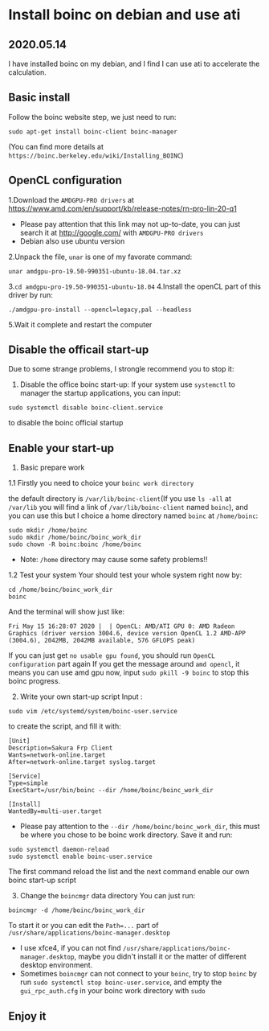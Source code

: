 # Install boinc on debian and use ati

## 2020.05.14
I have installed boinc on my debian, and I find I can use ati to accelerate the calculation.

## Basic install
Follow the boinc website step, we just need to run:
```
sudo apt-get install boinc-client boinc-manager
```
(You can find more details at `https://boinc.berkeley.edu/wiki/Installing_BOINC`)

## OpenCL configuration
1.Download the `AMDGPU-PRO drivers` at https://www.amd.com/en/support/kb/release-notes/rn-pro-lin-20-q1
- Please pay attention that this link may not up-to-date, you can just search it at http://google.com/ with `AMDGPU-PRO drivers`
- Debian also use ubuntu version

2.Unpack the file, `unar` is one of my favorate command:
```
unar amdgpu-pro-19.50-990351-ubuntu-18.04.tar.xz
```
3.`cd amdgpu-pro-19.50-990351-ubuntu-18.04`
4.Install the openCL part of this driver by run:
```
./amdgpu-pro-install --opencl=legacy,pal --headless
```
5.Wait it complete and restart the computer

## Disable the officail start-up
Due to some strange problems, I strongle recommend you to stop it:
1. Disable the office boinc start-up:
If your system use `systemctl` to manager the startup applications, you can input:
```
sudo systemctl disable boinc-client.service
```
to disable the boinc official startup

## Enable your start-up
1. Basic prepare work

1.1 Firstly you need to choice your `boinc work directory`  

the default directory is `/var/lib/boinc-client`(If you use `ls -all` at `/var/lib` you will find a link of `/var/lib/boinc-client` named `boinc`), and you can use this but I choice a home directory named `boinc` at `/home/boinc`:
```
sudo mkdir /home/boinc
sudo mkdir /home/boinc/boinc_work_dir
sudo chown -R boinc:boinc /home/boinc
```
- Note: `/home` directory may cause some safety problems!!

1.2 Test your system
Your should test your whole system right now by:
```
cd /home/boinc/boinc_work_dir
boinc
```
And the terminal will show just like:
```
Fri May 15 16:28:07 2020 |  | OpenCL: AMD/ATI GPU 0: AMD Radeon Graphics (driver version 3004.6, device version OpenCL 1.2 AMD-APP (3004.6), 2042MB, 2042MB available, 576 GFLOPS peak)
```
If you can just get `no usable gpu found`, you should run `OpenCL configuration` part again
If you get the message around `amd opencl`, it means you can use amd gpu now, input `sudo pkill -9 boinc` to stop this boinc progress.

2. Write your own start-up script
Input :
```
sudo vim /etc/systemd/system/boinc-user.service
```
to create the script, and fill it with:
```
[Unit]
Description=Sakura Frp Client
Wants=network-online.target
After=network-online.target syslog.target

[Service]
Type=simple
ExecStart=/usr/bin/boinc --dir /home/boinc/boinc_work_dir

[Install]
WantedBy=multi-user.target

```
- Please pay attention to the `--dir /home/boinc/boinc_work_dir`, this must be where you chose to be boinc work directory.
Save it and run:
```
sudo systemctl daemon-reload
sudo systemctl enable boinc-user.service
```
The first command reload the list and the next command enable our own boinc start-up script

3. Change the `boincmgr` data directory
You can just run:
```
boincmgr -d /home/boinc/boinc_work_dir
```
To start it or you can edit the `Path=...` part of `/usr/share/applications/boinc-manager.desktop`
- I use xfce4, if you can not find `/usr/share/applications/boinc-manager.desktop`, maybe you didn't install it or the matter of different desktop environment.
- Sometimes `boincmgr` can not connect to your `boinc`, try to stop `boinc` by run `sudo systemctl stop boinc-user.service`, and empty the `gui_rpc_auth.cfg` in your boinc work directory with `sudo`

## Enjoy it
